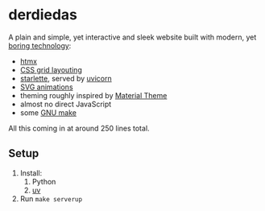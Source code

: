 # derdiedas

A plain and simple, yet interactive and sleek website built with modern, yet [boring technology](https://mcfunley.com/choose-boring-technology):

- [htmx](https://htmx.org/)
- [CSS grid layouting](https://developer.mozilla.org/en-US/docs/Web/CSS/CSS_Grid_Layout)
- [starlette](https://www.starlette.io/), served by [uvicorn](https://www.uvicorn.org/)
- [SVG animations](https://developer.mozilla.org/en-US/docs/Web/SVG/Element/animate)
- theming roughly inspired by [Material Theme](https://material-theme.com/)
- almost no direct JavaScript
- some [GNU make](https://www.gnu.org/software/make/)

All this coming in at around 250 lines total.

## Setup

1. Install:
   1. Python
   2. [uv](https://docs.astral.sh/uv/)
2. Run `make serverup`
